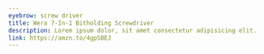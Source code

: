 ```yaml
---
eyebrow: screw driver
title: Wera 7-In-1 Bitholding Screwdriver
description: Lorem ipsum dolor, sit amet consectetur adipisicing elit. Quo ipsum accusamus reprehenderit.
link: https://amzn.to/4gpSBEJ
---
```

